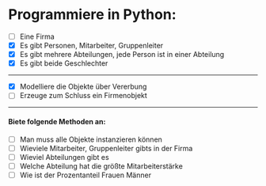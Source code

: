 Programmiere in Python:
====

- [ ] Eine Firma
- [x] Es gibt Personen, Mitarbeiter, Gruppenleiter
- [x] Es gibt mehrere Abteilungen, jede Person ist in einer Abteilung
- [x] Es gibt beide Geschlechter

----

- [x] Modelliere die Objekte über Vererbung
- [ ] Erzeuge zum Schluss ein Firmenobjekt

----

#### Biete folgende Methoden an:

- [ ] Man muss alle Objekte instanzieren können
- [ ] Wieviele Mitarbeiter, Gruppenleiter gibts in der Firma
- [ ] Wieviel Abteilungen gibt es
- [ ] Welche Abteilung hat die größte Mitarbeiterstärke
- [ ] Wie ist der Prozentanteil Frauen Männer
